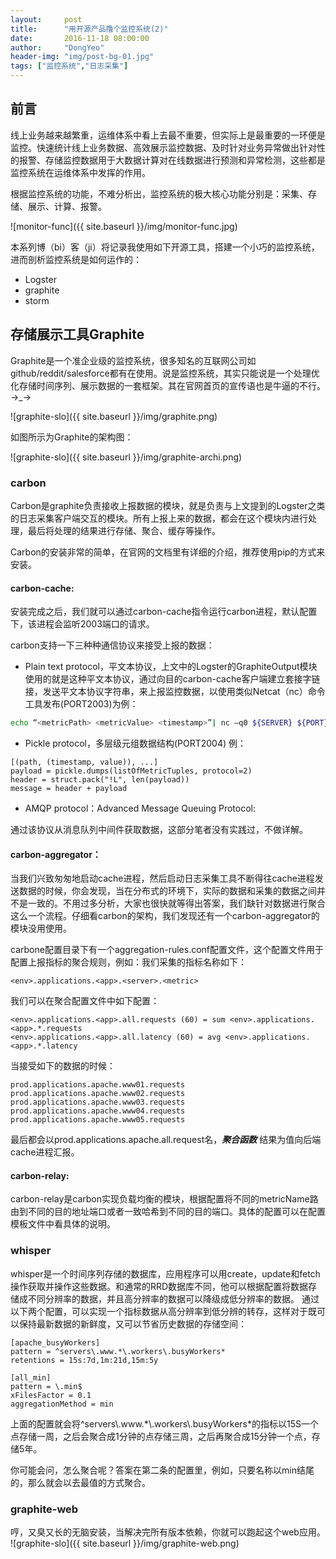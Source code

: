 ```yaml
---
layout:     post
title:      "用开源产品撸个监控系统(2)"
date:       2016-11-18 08:00:00
author:     "DongYeo"
header-img: "img/post-bg-01.jpg"
tags: ["监控系统","日志采集"]
---
```


## 前言

线上业务越来越繁重，运维体系中看上去最不重要，但实际上是最重要的一环便是监控。快速统计线上业务数据、高效展示监控数据、及时针对业务异常做出针对性的报警、存储监控数据用于大数据计算对在线数据进行预测和异常检测，这些都是监控系统在运维体系中发挥的作用。

根据监控系统的功能，不难分析出，监控系统的极大核心功能分别是：采集、存储、展示、计算、报警。

![monitor-func]({{ site.baseurl }}/img/monitor-func.jpg)

本系列博（bi）客（ji）将记录我使用如下开源工具，搭建一个小巧的监控系统，进而剖析监控系统是如何运作的：

- Logster
- graphite
- storm

## 存储展示工具Graphite

Graphite是一个准企业级的监控系统，很多知名的互联网公司如github/reddit/salesforce都有在使用。说是监控系统，其实只能说是一个处理优化存储时间序列、展示数据的一套框架。其在官网首页的宣传语也是牛逼的不行。→\_→

![graphite-slo]({{ site.baseurl }}/img/graphite.png)

如图所示为Graphite的架构图：

![graphite-slo]({{ site.baseurl }}/img/graphite-archi.png)

### carbon

Carbon是graphite负责接收上报数据的模块，就是负责与上文提到的Logster之类的日志采集客户端交互的模块。所有上报上来的数据，都会在这个模块内进行处理，最后将处理的结果进行存储、聚合、缓存等操作。

Carbon的安装非常的简单，在官网的文档里有详细的介绍，推荐使用pip的方式来安装。

#### carbon-cache:

安装完成之后，我们就可以通过carbon-cache指令运行carbon进程，默认配置下，该进程会监听2003端口的请求。


carbon支持一下三种种通信协议来接受上报的数据：
- Plain text protocol，平文本协议，上文中的Logster的GraphiteOutput模块使用的就是这种平文本协议，通过向目的carbon-cache客户端建立套接字链接，发送平文本协议字符串，来上报监控数据，以使用类似Netcat（nc）命令工具发布(PORT2003)为例：
```bash
echo “<metricPath> <metricValue> <timestamp>”| nc –q0 ${SERVER} ${PORT}
```

- Pickle protocol，多层级元组数据结构(PORT2004)
例：
```
[(path, (timestamp, value)), ...]
payload = pickle.dumps(listOfMetricTuples, protocol=2)
header = struct.pack("!L", len(payload))
message = header + payload
```

- AMQP protocol：Advanced Message Queuing Protocol:

通过该协议从消息队列中间件获取数据，这部分笔者没有实践过，不做详解。

#### carbon-aggregator：

当我们兴致匆匆地启动cache进程，然后启动日志采集工具不断得往cache进程发送数据的时候，你会发现，当在分布式的环境下，实际的数据和采集的数据之间并不是一致的。不用过多分析，大家也很快就等得出答案，我们缺针对数据进行聚合这么一个流程。仔细看carbon的架构，我们发现还有一个carbon-aggregator的模块没用使用。

carbone配置目录下有一个aggregation-rules.conf配置文件，这个配置文件用于配置上报指标的聚合规则，例如：我们采集的指标名称如下：
```
<env>.applications.<app>.<server>.<metric>
```
我们可以在聚合配置文件中如下配置：
```
<env>.applications.<app>.all.requests (60) = sum <env>.applications.<app>.*.requests
<env>.applications.<app>.all.latency (60) = avg <env>.applications.<app>.*.latency
```
当接受如下的数据的时候：
```
prod.applications.apache.www01.requests
prod.applications.apache.www02.requests
prod.applications.apache.www03.requests
prod.applications.apache.www04.requests
prod.applications.apache.www05.requests
```
最后都会以prod.applications.apache.all.request名，***聚合函数*** 结果为值向后端cache进程汇报。


#### carbon-relay:

carbon-relay是carbon实现负载均衡的模块，根据配置将不同的metricName路由到不同的目的地址端口或者一致哈希到不同的目的端口。具体的配置可以在配置模板文件中看具体的说明。

### whisper

whisper是一个时间序列存储的数据库，应用程序可以用create，update和fetch操作获取并操作这些数据。和通常的RRD数据库不同，他可以根据配置将数据存储成不同分辨率的数据，并且高分辨率的数据可以降级成低分辨率的数据。
通过以下两个配置，可以实现一个指标数据从高分辨率到低分辨的转存，这样对于既可以保持最新数据的新鲜度，又可以节省历史数据的存储空间：

```
[apache_busyWorkers]
pattern = ^servers\.www.*\.workers\.busyWorkers*
retentions = 15s:7d,1m:21d,15m:5y

[all_min]
pattern = \.min$
xFilesFactor = 0.1
aggregationMethod = min

```

上面的配置就会将^servers\\.www.\*\\.workers\\.busyWorkers\*的指标以15S一个点存储一周，之后会聚合成1分钟的点存储三周，之后再聚合成15分钟一个点，存储5年。

你可能会问，怎么聚合呢？答案在第二条的配置里，例如，只要名称以min结尾的，那么就会以去最值的方式聚合。

### graphite-web

哼，又臭又长的无脑安装，当解决完所有版本依赖，你就可以跑起这个web应用。
![graphite-slo]({{ site.baseurl }}/img/graphite-web.png)
